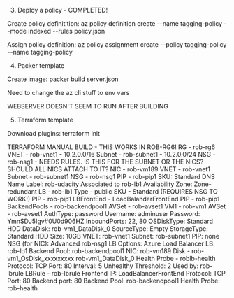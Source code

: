 3. Deploy a policy - COMPLETED!

Create policy definitition:
az policy definition create --name tagging-policy --mode indexed --rules policy.json

Assign policy definition:
az policy assignment create --policy tagging-policy --name tagging-policy



4. Packer template

Create image:
packer build server.json

Need to change the az cli stuff to env vars

WEBSERVER DOESN'T SEEM TO RUN AFTER BUILDING


5. Terraform template

Download plugins:
terraform init


TERRAFORM MANUAL BUILD - THIS WORKS IN ROB-RG6!
RG - rob-rg6
VNET - rob-vnet1 - 10.2.0.0/16
Subnet - rob-subnet1 - 10.2.0.0/24
NSG - rob-nsg1 - NEEDS RULES. IS THIS FOR THE SUBNET OR THE NICS? SHOULD ALL NICS ATTACH TO IT?
NIC - rob-vm189
      VNET - rob-vnet1
      Subnet - rob-subnet1
      NSG - rob-nsg1
PIP - rob-pip1
      SKU: Standard
      DNS Name Label: rob-udacity
      Associated to rob-lb1
      Availability Zone: Zone-redundant
LB - rob-lb1
      Type - public
      SKU - Standard (REQUIRES NSG TO WORK!)
      PIP - rob-pip1
      LBFrontEnd -  LoadBalanderFrontEnd
                    PIP - rob-pip1
      BackendPools - rob-backendpool1 
AVSet - rob-avset1
VM1 - rob-vm1
      AVSet - rob-avset1
      AuthType: password
      Username: adminuser
      Password: Ymn$DJ5Igv#0U0d906HZ
      InboundPorts: 22, 80
      OSDiskType: Standard HDD
      DataDisk: rob-vm1_DataDisk_0
                SourceType: Empty
                StorageType: Standard HDD
                Size: 10GB
      VNET: rob-vnet1
      Subnet: rob-subnet1
      PIP: none
      NSG (for NIC):  Advanced
                      rob-nsg1
      LB Options: Azure Load Balancer
                  LB: rob-lb1
                  Backend Pool: rob-backendpool1
      NIC: rob-vm189
Disk -  rob-vm1_OsDisk_xxxxxxxxx
        rob-vm1_DataDisk_0
Health Probe -  roblb-health
                Protocol: TCP
                Port: 80
                Interval: 5
                Unhealthy Threshold: 2
                Used by: rob-lbrule
LBRule -  rob-lbrule
          Frontend IP: LoadBalancerFrontEnd
          Protocol: TCP
          Port: 80
          Backend port: 80
          Backend Pool: rob-backendpool1
          Health Probe: rob-health

